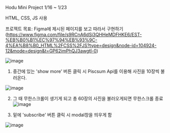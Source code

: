 Hodu Mini Project
1/16 ~ 1/23

HTML, CSS, JS 사용

프로젝트 목표: Figma에 제시된 페이지를 보고 따라서 구현하기
(https://www.figma.com/file/s9RCnA6dSi3QHHeMDFHKE6/EST-%EB%B0%B1%EC%97%94%EB%93%9C-4%EA%B8%B0_HTML%2FCSS%2FJS?type=design&node-id=104924-12&mode=design&t=GP62imPhQJ3awgtl-0)

![image](https://github.com/taegyoo1104/ormiFront/assets/57342935/9bdbf9da-46bc-41a9-a560-1f54dd2b8fd1)


1. 중간에 있는 'show more' 버튼 클릭 시 Piscsum Api를 이용해 사진을 10장씩 불러온다.
   
![image](https://github.com/taegyoo1104/ormiFront/assets/57342935/e4027ba4-39b3-49c4-bbac-604291139677)

2. 그 때 무한스크롤이 생기게 되고 총 60장의 사진을 불러오게되면 무한스크롤 종료
![image](https://github.com/taegyoo1104/ormiFront/assets/57342935/616f9878-4a08-4220-861f-4ceff9a4264f)

3. 밑에 'subscribe' 버튼 클릭 시 modal창을 띄우게 함

![image](https://github.com/taegyoo1104/ormiFront/assets/57342935/a957a0ee-46da-4401-b984-7de7e50ff5a1)
